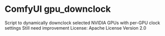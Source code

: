 # ComfyUI gpu_downclock

Script to dynamically downclock selected NVIDIA GPUs with per-GPU clock settings
Still need improvement
License: Apache License Version 2.0
